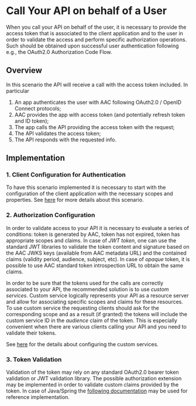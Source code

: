 # Call Your API on behalf of a User

When you call your API on behalf of the user, it is necessary to provide the access token that is associated to the client application and to the user in order to validate the access and perform specific authorization operations. Such should be obtained upon successful user authentication following e.g., the OAuth2.0 Authorization Code Flow.


## Overview

In this scenario the API will receive a call with the access token included. In particular

1. An app authenticates the user with AAC following OAuth2.0 / OpenID Connect protocols;
2. AAC provides the app with access token (and potentially refresh token and ID token);
3. The app calls the API providing the access token with the request;
4. The API validates the access token;
5. The API responds with the requested info.

## Implementation

### 1. Client Configuration for Authentication

To have this scenario implemented it is necessary to start with the configuration of the client application with the necessary scopes and properties. See [here](./01-add-login-to-app.md) for more details about this scenario.

### 2. Authorization Configuration

In order to validate access to your API it is necessary to evaluate a series of conditions: token is generated by AAC, token has not expired, token has appropriate scopes and claims. In case of *JWT token*, one can use the standard JWT libraries to validate the token content and signature based on the AAC JWKS keys (available from AAC metadata URL) and the contained claims (validity period, audience, subject, etc). In case of *opaque* token, it is possible to use AAC standard token introspection URL to obtain the same claims. 

In order to be sure that the tokens used for the calls are correctly associated to your API, the recommended solution is to use *custom services*. Custom service logically represents your API as a resource server and allow for associating specific scopes and claims for these resources. To use custom service the requesting clients should ask for the corresponding scope and as a result (if granted) the tokens will include the custom service ID in the *audience* claim of the token. This is especially convenient when there are various clients calling your API and you need to validate their tokens.

See [here](../02-quick-start/01-base/04-custom-service.md) for the details about configuring the custom services. 


### 3. Token Validation

Validation of the token may rely on any standard OAuth2.0 bearer token validation or JWT validation library. The possible authorization extension may be implemented in order to validate custom claims provided by the token. In case of Java/Spring the [following documentation](https://spring.io/projects/spring-security) may be used for reference implementation.
